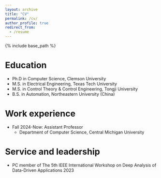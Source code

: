 ```yaml
---
layout: archive
title: "CV"
permalink: /cv/
author_profile: true
redirect_from:
  - /resume
---
```


{% include base_path %}

Education
======
* Ph.D in Computer Science, Clemson University
* M.S. in Electrical  Engineering, Texas Tech University
* M.S. in Control Theory & Control Engineering, Tongji University
* B.S. in Automation, Northeastern University (China)

Work experience
======

* Fall 2024-Now: Assistant Professor 
  * Department of Computer Science, Central Michigan University

<!-- * Fall 2021-Fall 2023: Research Assistant
  * Clemson University -->
  <!-- * Duties included: Rowhammer detection, side-channel through mmWave sensing, EM side-channel  -->
  <!-- * Supervisor: Dr. Zhenkai Zhang -->

<!-- * Spring 2020-Summer 2021: Teaching Assistant
  * Texas Tech University -->
  <!-- * Duties included: Instructing a Lab, TA of Classes -->
  <!-- * Supervisor: Dr. Zhenkai Zhang -->

<!-- * Fall 2018-Fall 2019: Research Assistant
  * Texas Tech University -->

<!-- * Fall 2012  : Intern (Full time)
  * United Technologies Research Center (UTRC), East Hartford, USA 

* 2011 - 2012 : Electric Vehicle Propulsion System Design Engineer (Full time)
  * Shanghai Automotive Industry Corporation, Shanghai  -->

    

<!--   
Skills
======
* C/C++
* Python
* Assembly
* VHDL -->


<!-- 
Talks
======
  <ul>{% for post in site.talks %}
    {% include archive-single-talk-cv.html %}
  {% endfor %}</ul>
  
Teaching
======
  <ul>{% for post in site.teaching %}
    {% include archive-single-cv.html %}
  {% endfor %}</ul> -->
  
Service and leadership
======
* PC member of The 5th IEEE International Workshop on Deep Analysis of Data-Driven Applications 2023

